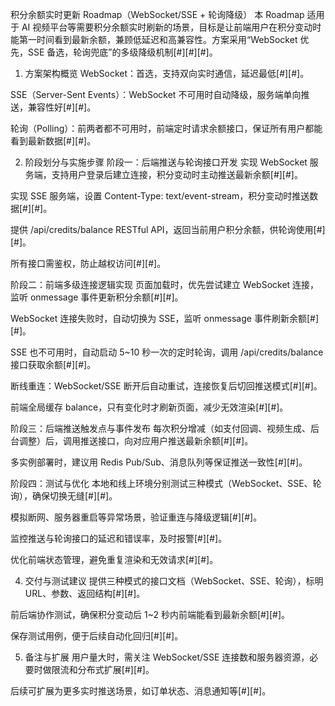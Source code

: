 积分余额实时更新 Roadmap（WebSocket/SSE + 轮询降级）
本 Roadmap 适用于 AI 视频平台等需要积分余额实时刷新的场景，目标是让前端用户在积分变动时能第一时间看到最新余额，兼顾低延迟和高兼容性。方案采用“WebSocket 优先，SSE 备选，轮询兜底”的多级降级机制[#][#][#]。

1. 方案架构概览
WebSocket：首选，支持双向实时通信，延迟最低[#][#]。

SSE（Server-Sent Events）：WebSocket 不可用时自动降级，服务端单向推送，兼容性好[#][#]。

轮询（Polling）：前两者都不可用时，前端定时请求余额接口，保证所有用户都能看到最新数据[#][#]。

2. 阶段划分与实施步骤
阶段一：后端推送与轮询接口开发
实现 WebSocket 服务端，支持用户登录后建立连接，积分变动时主动推送最新余额[#][#]。

实现 SSE 服务端，设置 Content-Type: text/event-stream，积分变动时推送数据[#][#]。

提供 /api/credits/balance RESTful API，返回当前用户积分余额，供轮询使用[#][#]。

所有接口需鉴权，防止越权访问[#][#]。

阶段二：前端多级连接逻辑实现
页面加载时，优先尝试建立 WebSocket 连接，监听 onmessage 事件更新积分余额[#][#]。

WebSocket 连接失败时，自动切换为 SSE，监听 onmessage 事件刷新余额[#][#]。

SSE 也不可用时，自动启动 5~10 秒一次的定时轮询，调用 /api/credits/balance 接口获取余额[#][#]。

断线重连：WebSocket/SSE 断开后自动重试，连接恢复后切回推送模式[#][#]。

前端全局缓存 balance，只有变化时才刷新页面，减少无效渲染[#][#]。

阶段三：后端推送触发点与事件发布
每次积分增减（如支付回调、视频生成、后台调整）后，调用推送接口，向对应用户推送最新余额[#][#]。

多实例部署时，建议用 Redis Pub/Sub、消息队列等保证推送一致性[#][#]。

阶段四：测试与优化
本地和线上环境分别测试三种模式（WebSocket、SSE、轮询），确保切换无缝[#][#]。

模拟断网、服务器重启等异常场景，验证重连与降级逻辑[#][#]。

监控推送与轮询接口的延迟和错误率，及时报警[#][#]。

优化前端状态管理，避免重复渲染和无效请求[#][#]。

4. 交付与测试建议
提供三种模式的接口文档（WebSocket、SSE、轮询），标明 URL、参数、返回结构[#][#]。

前后端协作测试，确保积分变动后 1~2 秒内前端能看到最新余额[#][#]。

保存测试用例，便于后续自动化回归[#][#]。

5. 备注与扩展
用户量大时，需关注 WebSocket/SSE 连接数和服务器资源，必要时做限流和分布式扩展[#][#]。

后续可扩展为更多实时推送场景，如订单状态、消息通知等[#][#]。